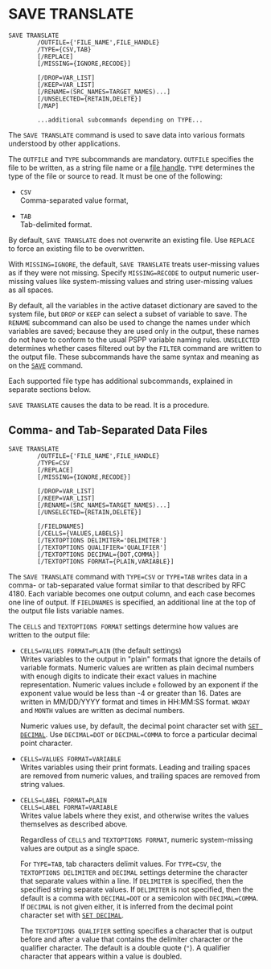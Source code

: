 # SAVE TRANSLATE

```
SAVE TRANSLATE
        /OUTFILE={'FILE_NAME',FILE_HANDLE}
        /TYPE={CSV,TAB}
        [/REPLACE]
        [/MISSING={IGNORE,RECODE}]

        [/DROP=VAR_LIST]
        [/KEEP=VAR_LIST]
        [/RENAME=(SRC_NAMES=TARGET_NAMES)...]
        [/UNSELECTED={RETAIN,DELETE}]
        [/MAP]

        ...additional subcommands depending on TYPE...
```

The `SAVE TRANSLATE` command is used to save data into various
formats understood by other applications.

The `OUTFILE` and `TYPE` subcommands are mandatory.  `OUTFILE`
specifies the file to be written, as a string file name or a [file
handle](../../language/files/file-handles.md).  `TYPE` determines the
type of the file or source to read.  It must be one of the following:

* `CSV`  
  Comma-separated value format,

* `TAB`  
  Tab-delimited format.

By default, `SAVE TRANSLATE` does not overwrite an existing file.
Use `REPLACE` to force an existing file to be overwritten.

With `MISSING=IGNORE`, the default, `SAVE TRANSLATE` treats
user-missing values as if they were not missing.  Specify
`MISSING=RECODE` to output numeric user-missing values like
system-missing values and string user-missing values as all spaces.

By default, all the variables in the active dataset dictionary are
saved to the system file, but `DROP` or `KEEP` can select a subset of
variable to save.  The `RENAME` subcommand can also be used to change
the names under which variables are saved; because they are used only
in the output, these names do not have to conform to the usual PSPP
variable naming rules.  `UNSELECTED` determines whether cases filtered
out by the `FILTER` command are written to the output file.  These
subcommands have the same syntax and meaning as on the
[`SAVE`](save.md) command.

Each supported file type has additional subcommands, explained in
separate sections below.

`SAVE TRANSLATE` causes the data to be read.  It is a procedure.

## Comma- and Tab-Separated Data Files

```
SAVE TRANSLATE
        /OUTFILE={'FILE_NAME',FILE_HANDLE}
        /TYPE=CSV
        [/REPLACE]
        [/MISSING={IGNORE,RECODE}]

        [/DROP=VAR_LIST]
        [/KEEP=VAR_LIST]
        [/RENAME=(SRC_NAMES=TARGET_NAMES)...]
        [/UNSELECTED={RETAIN,DELETE}]

        [/FIELDNAMES]
        [/CELLS={VALUES,LABELS}]
        [/TEXTOPTIONS DELIMITER='DELIMITER']
        [/TEXTOPTIONS QUALIFIER='QUALIFIER']
        [/TEXTOPTIONS DECIMAL={DOT,COMMA}]
        [/TEXTOPTIONS FORMAT={PLAIN,VARIABLE}]
```

The `SAVE TRANSLATE` command with `TYPE=CSV` or `TYPE=TAB` writes data in a
comma- or tab-separated value format similar to that described by
RFC 4180.  Each variable becomes one output column, and each case
becomes one line of output.  If `FIELDNAMES` is specified, an additional
line at the top of the output file lists variable names.

The `CELLS` and `TEXTOPTIONS FORMAT` settings determine how values are
written to the output file:

* `CELLS=VALUES FORMAT=PLAIN` (the default settings)  
  Writes variables to the output in "plain" formats that ignore the
  details of variable formats.  Numeric values are written as plain
  decimal numbers with enough digits to indicate their exact values
  in machine representation.  Numeric values include `e` followed by
  an exponent if the exponent value would be less than -4 or greater
  than 16.  Dates are written in MM/DD/YYYY format and times in
  HH:MM:SS format.  `WKDAY` and `MONTH` values are written as decimal
  numbers.

  Numeric values use, by default, the decimal point character set with
  [`SET DECIMAL`](../utilities/set.md#decimal).  Use `DECIMAL=DOT` or
  `DECIMAL=COMMA` to force a particular decimal point character.

* `CELLS=VALUES FORMAT=VARIABLE`  
  Writes variables using their print formats.  Leading and trailing
  spaces are removed from numeric values, and trailing spaces are
  removed from string values.

* `CELLS=LABEL FORMAT=PLAIN`  
  `CELLS=LABEL FORMAT=VARIABLE`  
  Writes value labels where they exist, and otherwise writes the
  values themselves as described above.

   Regardless of `CELLS` and `TEXTOPTIONS FORMAT`, numeric system-missing
values are output as a single space.

   For `TYPE=TAB`, tab characters delimit values.  For `TYPE=CSV`, the
`TEXTOPTIONS DELIMITER` and `DECIMAL` settings determine the character
that separate values within a line.  If `DELIMITER` is specified, then
the specified string separate values.  If `DELIMITER` is not
specified, then the default is a comma with `DECIMAL=DOT` or a
semicolon with `DECIMAL=COMMA`. If `DECIMAL` is not given either, it
is inferred from the decimal point character set with [`SET
DECIMAL`](../utilities/set.md#decimal).

   The `TEXTOPTIONS QUALIFIER` setting specifies a character that is
output before and after a value that contains the delimiter character or
the qualifier character.  The default is a double quote (`"`).  A
qualifier character that appears within a value is doubled.

